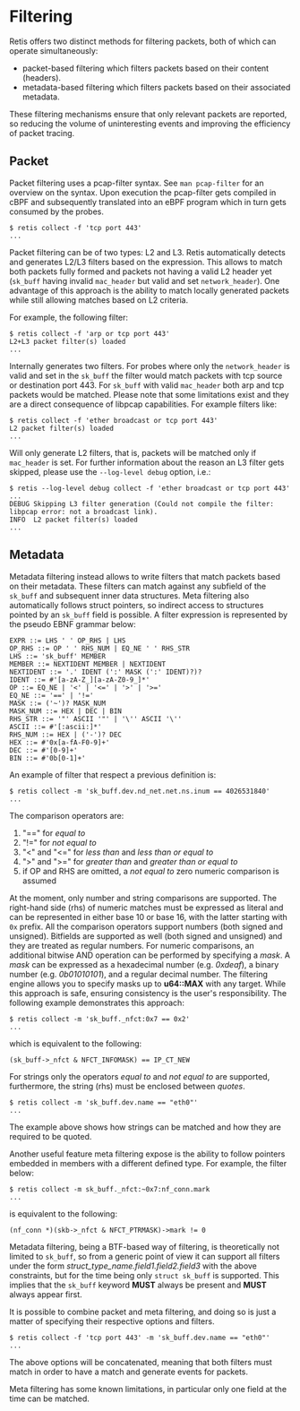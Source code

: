 # Filtering

Retis offers two distinct methods for filtering packets, both of which
can operate simultaneously:

- packet-based filtering which filters packets based on their content
  (headers).
- metadata-based filtering which filters packets based on their
  associated metadata.

These filtering mechanisms ensure that only relevant packets are
reported, so reducing the volume of uninteresting events and
improving the efficiency of packet tracing.

## Packet

Packet filtering uses a pcap-filter syntax. See `man pcap-filter` for an
overview on the syntax. Upon execution the pcap-filter gets compiled in cBPF
and subsequently translated into an eBPF program which in turn gets consumed by
the probes.

```none
$ retis collect -f 'tcp port 443'
...
```

Packet filtering can be of two types: L2 and L3. Retis automatically detects and
generates L2/L3 filters based on the expression. This allows to match both packets
fully formed and packets not having a valid L2 header yet (`sk_buff` having invalid
`mac_header` but valid and set `network_header`). One advantage of this approach is
the ability to match locally generated packets while still allowing matches based
on L2 criteria.

For example, the following filter:

```none
$ retis collect -f 'arp or tcp port 443'
L2+L3 packet filter(s) loaded
...
```

Internally generates two filters. For probes where only the `network_header`
is valid and set in the `sk_buff` the filter would match packets with tcp
source or destination port 443. For `sk_buff` with valid `mac_header` both arp
and tcp packets would be matched.
Please note that some limitations exist and they are a direct consequence of
libpcap capabilities.
For example filters like:

```none
$ retis collect -f 'ether broadcast or tcp port 443'
L2 packet filter(s) loaded
...
```

Will only generate L2 filters, that is, packets will be matched only if
`mac_header` is set.
For further information about the reason an L3 filter gets skipped, please
use the `--log-level debug` option, i.e.:

```none
$ retis --log-level debug collect -f 'ether broadcast or tcp port 443'
...
DEBUG Skipping L3 filter generation (Could not compile the filter: libpcap error: not a broadcast link).
INFO  L2 packet filter(s) loaded
...
```

## Metadata

Metadata filtering instead allows to write filters that match packets based
on their metadata.
These filters can match against any subfield of the `sk_buff` and subsequent
inner data structures.
Meta filtering also automatically follows struct pointers, so indirect access to
structures pointed by an `sk_buff` field is possible.
A filter expression is represented by the pseudo EBNF grammar below:

```none
EXPR ::= LHS ' ' OP_RHS | LHS
OP_RHS ::= OP ' ' RHS_NUM | EQ_NE ' ' RHS_STR
LHS ::= 'sk_buff' MEMBER
MEMBER ::= NEXTIDENT MEMBER | NEXTIDENT
NEXTIDENT ::= '.' IDENT (':' MASK (':' IDENT)?)?
IDENT ::= #'[a-zA-Z_][a-zA-Z0-9_]*'
OP ::= EQ_NE | '<' | '<=' | '>' | '>='
EQ_NE ::= '==' | '!='
MASK ::= ('~')? MASK_NUM
MASK_NUM ::= HEX | DEC | BIN
RHS_STR ::= '"' ASCII '"' | '\'' ASCII '\''
ASCII ::= #'[:ascii:]*'
RHS_NUM ::= HEX | ('-')? DEC
HEX ::= #'0x[a-fA-F0-9]+'
DEC ::= #'[0-9]+'
BIN ::= #'0b[0-1]+'
```

An example of filter that respect a previous definition is:

```none
$ retis collect -m 'sk_buff.dev.nd_net.net.ns.inum == 4026531840'
...
```

The comparison operators are:

1. "==" for *equal to*
2. "!=" for *not equal to*
3. "<" and "<=" for *less than* and *less than or equal to*
4. ">" and ">=" for *greater than* and *greater than or equal to*
5. if OP and RHS are omitted, a *not equal to* zero numeric comparison is assumed

At the moment, only number and string comparisons are supported.
The right-hand side (rhs) of numeric matches must be expressed as
literal and can be represented in either base 10 or base 16, with the
latter starting with `0x` prefix.
All the comparison operators support numbers (both signed and unsigned).
Bitfields are supported as well (both signed and unsigned) and they
are treated as regular numbers.
For numeric comparisons, an additional bitwise AND operation can be
performed by specifying a *mask*.
A *mask* can be expressed as a hexadecimal number (e.g. *0xdeaf*), a
binary number (e.g. *0b01010101*), and a regular decimal number.
The filtering engine allows you to specify masks up to **u64::MAX**
with any target. While this approach is safe, ensuring consistency is
the user's responsibility.
The following example demonstrates this approach:

```
$ retis collect -m 'sk_buff._nfct:0x7 == 0x2'
...
```

which is equivalent to the following:

```none
(sk_buff->_nfct & NFCT_INFOMASK) == IP_CT_NEW
```

For strings only the operators *equal to* and *not equal to* are supported,
furthermore, the string (rhs) must be enclosed between *quotes*.

```none
$ retis collect -m 'sk_buff.dev.name == "eth0"'
...
```

The example above shows how strings can be matched and how they are
required to be quoted.

Another useful feature meta filtering expose is the ability to follow
pointers embedded in members with a different defined type.
For example, the filter below:

```none
$ retis collect -m sk_buff._nfct:~0x7:nf_conn.mark
...
```

is equivalent to the following:

```none
(nf_conn *)(skb->_nfct & NFCT_PTRMASK)->mark != 0
```

Metadata filtering, being a BTF-based way of filtering, is theoretically
not limited to `sk_buff`, so from a generic point of view it can support
all filters under the form *struct_type_name.field1.field2.field3* with
the above constraints, but for the time being only `struct sk_buff` is
supported.
This implies that the `sk_buff` keyword **MUST** always be present and **MUST**
always appear first.

It is possible to combine packet and meta filtering, and doing so is just a
matter of specifying their respective options and filters.

```none
$ retis collect -f 'tcp port 443' -m 'sk_buff.dev.name == "eth0"'
...
```

The above options will be concatenated, meaning that both filters must match
in order to have a match and generate events for packets.

Meta filtering has some known limitations, in particular only one
field at the time can be matched.
